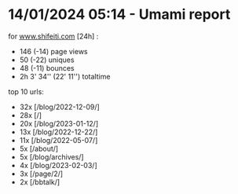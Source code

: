 # 14/01/2024 05:14 - Umami report
for www.shifeiti.com [24h] :

 - 146 (-14) page views
 - 50 (-22) uniques
 - 48 (-11) bounces
 - 2h 3' 34'' (22' 11'') totaltime


top 10 urls:
 - 32x [/blog/2022-12-09/]
 - 28x [/]
 - 20x [/blog/2023-01-12/]
 - 13x [/blog/2022-12-22/]
 - 11x [/blog/2022-05-07/]
 - 5x [/about/]
 - 5x [/blog/archives/]
 - 4x [/blog/2023-02-03/]
 - 3x [/page/2/]
 - 2x [/bbtalk/]


